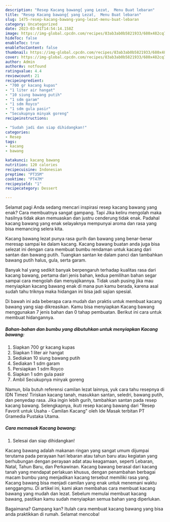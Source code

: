 ```yaml
---
description: "Resep Kacang bawang{ yang Lezat,  Menu Buat lebaran"
title: "Resep Kacang bawang{ yang Lezat,  Menu Buat lebaran"
slug: 1475-resep-kacang-bawang-yang-lezat-menu-buat-lebaran
category: Uncategorized
date: 2023-03-01T14:54:14.158Z
image: https://img-global.cpcdn.com/recipes/83ab3ab0b5821933/680x482cq70/kacang-bawang-foto-resep-utama.jpg
hideToc: false
enableToc: true
enableTocContent: false
thumbnail: https://img-global.cpcdn.com/recipes/83ab3ab0b5821933/680x482cq70/kacang-bawang-foto-resep-utama.jpg
cover: https://img-global.cpcdn.com/recipes/83ab3ab0b5821933/680x482cq70/kacang-bawang-foto-resep-utama.jpg
author: Admin
authorAv: notfound
ratingvalue: 4.4
reviewcount: 21
recipeingredient:
- "700 gr kacang kupas"
- "1 liter air hangat"
- "10 siung bawang putih"
- "1 sdm garam"
- "1 sdm Royco"
- "1 sdm gula pasir"
- "Secukupnya minyak goreng"
recipeinstructions:

- "Sudah jadi dan siap dihidangkan!"
categories:
- Resep
tags:
- kacang
- bawang

katakunci: kacang bawang 
nutrition: 120 calories
recipecuisine: Indonesian
preptime: "PT35M"
cooktime: "PT47M"
recipeyield: "1"
recipecategory: Dessert

---
```



Selamat pagi Anda sedang mencari inspirasi resep kacang bawang yang enak? Cara membuatnya sangat gampang. Tapi Jika keliru mengolah maka hasilnya tidak akan memuaskan dan justru cenderung tidak enak. Padahal kacang bawang yang enak selayaknya mempunyai aroma dan rasa yang bisa memancing selera kita.


Kacang bawang lezat punya rasa gurih dan bawang yang benar-benar meresap sampai ke dalam kacang. Kacang bawang buatan anda juga bisa selezat ini dengan cara membuat bumbu rendaman untuk kacang dari santan dan bawang putih. Tuangkan santan ke dalam panci dan tambahkan bawang putih halus, gula, serta garam.

Banyak hal yang sedikit banyak berpengaruh terhadap kualitas rasa dari kacang bawang, pertama dari jenis bahan, kedua pemilihan bahan segar sampai cara mengolah dan menyajikannya. Tidak usah pusing jika mau menyiapkan kacang bawang enak di mana pun kamu berada, karena asal sudah tahu triknya maka hidangan ini bisa jadi sajian spesial.


Di bawah ini ada beberapa cara mudah dan praktis untuk membuat kacang bawang yang siap dikreasikan. Kamu bisa menyiapkan Kacang bawang menggunakan 7 jenis bahan dan 0 tahap pembuatan. Berikut ini cara untuk membuat hidangannya.

<!--inarticleads1-->

##### Bahan-bahan dan bumbu yang dibutuhkan untuk menyiapkan Kacang bawang:

1. Siapkan 700 gr kacang kupas
1. Siapkan 1 liter air hangat
1. Sediakan 10 siung bawang putih
1. Sediakan 1 sdm garam
1. Persiapkan 1 sdm Royco
1. Siapkan 1 sdm gula pasir
1. Ambil Secukupnya minyak goreng


Namun, bila butuh referensi camilan lezat lainnya, yuk cara tahu resepnya di IDN Times! Tiriskan kacang tanah, masukkan santan, seledri, bawang putih, dan penyedap rasa. Jika ingin lebih gurih, tambahkan santan pada resep kacang bawang. Selengkapnya, ikuti resep kacang bawang dari &#34;Resep Favorit untuk Usaha - Camilan Kacang&#34; oleh Ide Masak terbitan PT Gramedia Pustaka Utama. 

<!--inarticleads2-->

##### Cara memasak Kacang bawang:


1. Selesai dan siap dihidangkan!

Kacang bawang adalah makanan ringan yang sangat umum dijumpai terutama pada perayaan hari lebaran atau tahun baru atau kegiatan yang berhubungan dengan perayaan adat atau keagamaan, seperti Lebaran, Natal, Tahun Baru, dan Perkawinan. Kacang bawang berasal dari kacang tanah yang mendapat perlakuan khusus, dengan penambahan berbagai macam bumbu yang menjadikan kacang tersebut memiliki rasa yang. Kacang bawang bisa menjadi camilan yang enak untuk menemani waktu senggangmu. Di artikel ini, kami akan membahas cara membuat kacang bawang yang mudah dan lezat. Sebelum memulai membuat kacang bawang, pastikan kamu sudah menyiapkan semua bahan yang diperlukan. 

Bagaimana? Gampang kan? Itulah cara membuat kacang bawang yang bisa anda praktikkan di rumah. Selamat mencoba!
